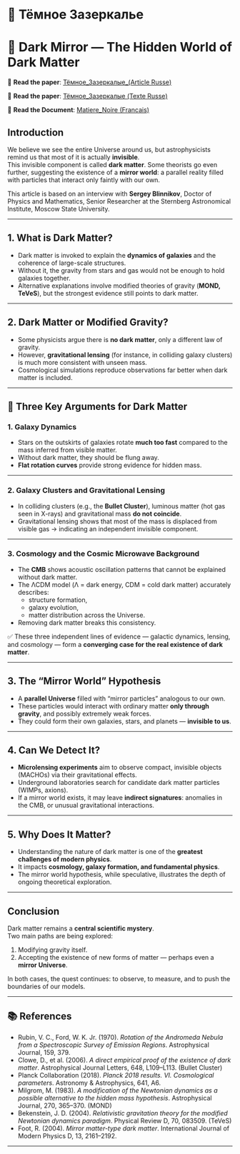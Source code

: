 # 🌌 Тёмное Зазеркалье
# 🌌 Dark Mirror — The Hidden World of Dark Matter

📄 **Read the paper**: [Тёмное_Зазеркалые_(Article Russe)](./Тёмное_Зазеркалые_%20orig.pdf)

📄 **Read the paper**: [Тёмное_Зазеркалые (Texte Russe)](./Тёмное_Зазеркалые_%20orig.docx)

📄 **Read the Document**: [Matiere_Noire (Francais)](./Matiere_Noire.docx)

## Introduction
We believe we see the entire Universe around us, but astrophysicists remind us that most of it is actually **invisible**.  
This invisible component is called **dark matter**. Some theorists go even further, suggesting the existence of a **mirror world**: a parallel reality filled with particles that interact only faintly with our own.

This article is based on an interview with **Sergey Blinnikov**, Doctor of Physics and Mathematics, Senior Researcher at the Sternberg Astronomical Institute, Moscow State University.

---

## 1. What is Dark Matter?
- Dark matter is invoked to explain the **dynamics of galaxies** and the coherence of large-scale structures.  
- Without it, the gravity from stars and gas would not be enough to hold galaxies together.  
- Alternative explanations involve modified theories of gravity (**MOND, TeVeS**), but the strongest evidence still points to dark matter.

---

## 2. Dark Matter or Modified Gravity?
- Some physicists argue there is **no dark matter**, only a different law of gravity.  
- However, **gravitational lensing** (for instance, in colliding galaxy clusters) is much more consistent with unseen mass.  
- Cosmological simulations reproduce observations far better when dark matter is included.

---

## 🔑 Three Key Arguments for Dark Matter

### 1. Galaxy Dynamics
- Stars on the outskirts of galaxies rotate **much too fast** compared to the mass inferred from visible matter.  
- Without dark matter, they should be flung away.  
- **Flat rotation curves** provide strong evidence for hidden mass.

---

### 2. Galaxy Clusters and Gravitational Lensing
- In colliding clusters (e.g., the **Bullet Cluster**), luminous matter (hot gas seen in X-rays) and gravitational mass **do not coincide**.  
- Gravitational lensing shows that most of the mass is displaced from visible gas → indicating an independent invisible component.

---

### 3. Cosmology and the Cosmic Microwave Background
- The **CMB** shows acoustic oscillation patterns that cannot be explained without dark matter.  
- The ΛCDM model (Λ = dark energy, CDM = cold dark matter) accurately describes:  
  - structure formation,  
  - galaxy evolution,  
  - matter distribution across the Universe.  
- Removing dark matter breaks this consistency.

✅ These three independent lines of evidence — galactic dynamics, lensing, and cosmology — form a **converging case for the real existence of dark matter**.

---

## 3. The “Mirror World” Hypothesis
- A **parallel Universe** filled with “mirror particles” analogous to our own.  
- These particles would interact with ordinary matter **only through gravity**, and possibly extremely weak forces.  
- They could form their own galaxies, stars, and planets — **invisible to us**.

---

## 4. Can We Detect It?
- **Microlensing experiments** aim to observe compact, invisible objects (MACHOs) via their gravitational effects.  
- Underground laboratories search for candidate dark matter particles (WIMPs, axions).  
- If a mirror world exists, it may leave **indirect signatures**: anomalies in the CMB, or unusual gravitational interactions.

---

## 5. Why Does It Matter?
- Understanding the nature of dark matter is one of the **greatest challenges of modern physics**.  
- It impacts **cosmology, galaxy formation, and fundamental physics**.  
- The mirror world hypothesis, while speculative, illustrates the depth of ongoing theoretical exploration.

---

## Conclusion
Dark matter remains a **central scientific mystery**.  
Two main paths are being explored:
1. Modifying gravity itself.  
2. Accepting the existence of new forms of matter — perhaps even a **mirror Universe**.

In both cases, the quest continues: to observe, to measure, and to push the boundaries of our models.

---

## 📚 References
- Rubin, V. C., Ford, W. K. Jr. (1970). *Rotation of the Andromeda Nebula from a Spectroscopic Survey of Emission Regions*. Astrophysical Journal, 159, 379.  
- Clowe, D., et al. (2006). *A direct empirical proof of the existence of dark matter*. Astrophysical Journal Letters, 648, L109–L113. (Bullet Cluster)  
- Planck Collaboration (2018). *Planck 2018 results. VI. Cosmological parameters*. Astronomy & Astrophysics, 641, A6.  
- Milgrom, M. (1983). *A modification of the Newtonian dynamics as a possible alternative to the hidden mass hypothesis*. Astrophysical Journal, 270, 365–370. (MOND)  
- Bekenstein, J. D. (2004). *Relativistic gravitation theory for the modified Newtonian dynamics paradigm*. Physical Review D, 70, 083509. (TeVeS)  
- Foot, R. (2004). *Mirror matter-type dark matter*. International Journal of Modern Physics D, 13, 2161–2192.  

---
